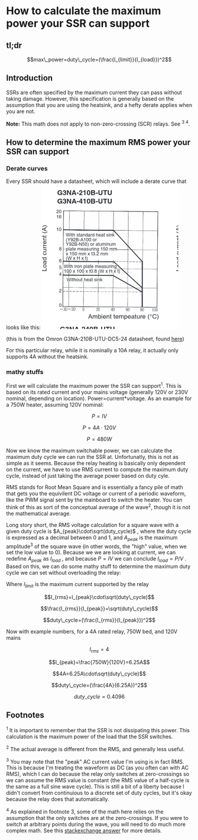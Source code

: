 # How to calculate the maximum power your SSR can support

## tl;dr
```math
max\_power=duty\_cycle=(\frac{I_{limit}}{I_{load}})^2
```

## Introduction
SSRs are often specified by the maximum current they can pass without taking damage. However, this specification is generally based on the assumption that you are using the heatsink, and a hefty derate applies when you are not.

**Note:** This math does not apply to non-zero-crossing (SCR) relays. See <sup>3 4</sup>.

## How to determine the maximum RMS power your SSR can support

### Derate curves
Every SSR should have a datasheet, which will include a derate curve that looks like this:
![SSR derate curve](images/ssr_derate.png)

(this is from the Omron G3NA-210B-UTU-DC5-24 datasheet, found [here](hhttps://assets.omron.com/m/453bbd7a38a218b5/original/G3NA-Series-Solid-State-Relay-Datasheet.pdf))

For this particular relay, while it is nominally a 10A relay, it actually only supports 4A without the heatsink.

### mathy stuffs

First we will calculate the maximum power the SSR can support<sup>1</sup>. This is based on its rated current and your mains voltage (generally 120V or 230V nominal, depending on location). Power=current\*voltage. As an example for a 750W heater, assuming 120V nominal:
```math
P=IV
```
```math
P=4A\cdot 120V
```
```math
P=480W
```
Now we know the maximum switchable power, we can calculate the maximum duty cycle we can run the SSR at. Unfortunatly, this is not as simple as it seems. Because the relay heating is basically only dependent on the current, we have to use RMS current to compute the maximum duty cycle, instead of just taking the average power based on duty cyle. 

RMS stands for Root Mean Square and is essentially a fancy pile of math that gets you the equivilent DC voltage or current of a periodic waveform, like the PWM signal sent by the mainboard to switch the heater. You can think of this as sort of the conceptual average of the wave<sup>2</sup>, though it is not the mathematical average.

Long story short, the RMS voltage calculation for a square wave with a given duty cycle is $A_{peak}\cdot\sqrt(duty_cycle)$ , where the duty cycle is expressed as a decimal between 0 and 1, and $A_{peak}$ is the maximum amplitude<sup>3</sup> of the square wave (in other words, the "high" value, when we set the low value to 0). Because we we are looking at current, we can redefine $A_{peak}$ as $I_{load}$ , and because $P=IV$ we can conclude $I_{load}=P/V$ . Based on this, we can do some mathy stuff to determine the maximum duty cycle we can set without overloading the relay:

Where $I_{limit}$ is the maximum current supported by the relay
```math
I_{rms}=I_{peak}\cdot\sqrt(duty\_cycle)
```
```math
\frac{I_{rms}}{I_{peak}}=\sqrt(duty\_cycle)
```
```math
duty\_cycle=(\frac{I_{rms}}{I_{peak}})^2
```

Now with example numbers, for a 4A rated relay, 750W bed, and 120V mains

```math
I_{rms}=4
```
```math
I_{peak}=\frac{750W}{120V}=6.25A
```
```math
4A=6.25A\cdot\sqrt(duty\_cycle)
```
```math
duty\_cycle=(\frac{4A}{6.25A})^2
```
```math
duty\_cycle=0.4096
```

## Footnotes
<sup>1</sup> It is important to remember that the SSR is not dissipating this power. This calculation is the maximum power of the load that the SSR switches.

<sup>2</sup> The actual average is different from the RMS, and generally less useful.

<sup>3</sup> You may note that the "peak" AC current value I'm using is in fact RMS. This is because I'm treating the waveform as DC (as you often can with AC RMS), which I can do because the relay only switches at zero-crossings so we can assume the RMS value is constant (the RMS value of a half-cycle is the same as a full sine wave cycle). This is still a bit of a liberty because I didn't convert from continuious to a discrete set of duty cycles, but it's okay because the relay does that automatically.

<sup>4</sup> As explained in footnote 3, some of the math here relies on the assumption that the only switches are at the zero-crossings. If you were to switch at arbitrary points during the wave, you will need to do much more complex math. See this [stackexchange answer](https://electronics.stackexchange.com/a/172623) for more details.
